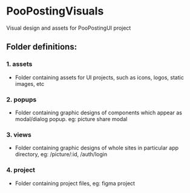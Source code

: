 # PooPostingVisuals
Visual design and assets for PooPostingUI project


## Folder definitions:
### 1. assets
   - Folder containing assets for UI projects, such as icons, logos, static images, etc
### 2. popups
   - Folder containing graphic designs of components which appear as modal/dialog popup. eg: picture share modal
### 3. views
- Folder containing graphic designs of whole sites in particular app directory, eg: /picture/:id, /auth/login
### 4. project
- Folder containing project files, eg: figma project
